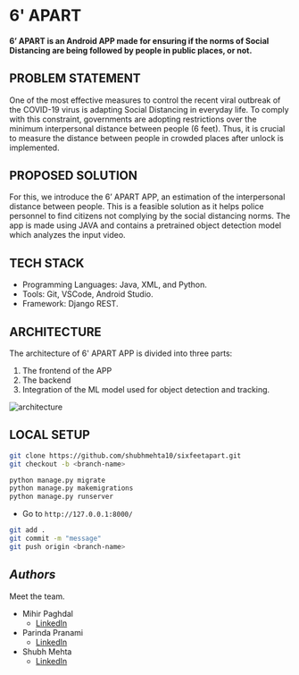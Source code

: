 # 6' APART 
#### 6’ APART is an Android APP made for ensuring if the norms of Social Distancing are being followed by people in public places, or not. 

## PROBLEM STATEMENT 
One of the most effective measures to control the recent viral outbreak of the COVID-19 virus is adapting Social Distancing in everyday life. To comply with this constraint, governments are adopting restrictions over the minimum interpersonal distance between people (6 feet). Thus, it is crucial to measure the distance between people in crowded places after unlock is implemented.  
 
## PROPOSED SOLUTION  
For this, we introduce the 6’ APART APP, an estimation of the interpersonal distance between people. This is a feasible solution as it helps police personnel to find citizens not complying by the social distancing norms. The app is made using JAVA and contains a pretrained object detection model which analyzes the input video. 

## TECH STACK 
- Programming Languages: Java, XML, and Python. 
- Tools: Git, VSCode, Android Studio. 
- Framework: Django REST.  

## ARCHITECTURE 

The architecture of 6' APART APP is divided into three parts:
1) The frontend of the APP
2) The backend
3) Integration of the ML model used for object detection and tracking.

![architecture](https://user-images.githubusercontent.com/63549553/120079493-b73f2a00-c0d1-11eb-9625-b0c981cfa839.png)

## LOCAL SETUP 
```bash
git clone https://github.com/shubhmehta10/sixfeetapart.git
git checkout -b <branch-name>
```

```python
python manage.py migrate
python manage.py makemigrations
python manage.py runserver
```

-   Go to `http://127.0.0.1:8000/`

```bash
git add .
git commit -m "message"
git push origin <branch-name>
```

<!-- ### License 📜

- [MIT License](/LICENSE) -->

## _Authors_

Meet the team.

- Mihir Paghdal 
  - [LinkedIn](https://www.linkedin.com/in/mihir-paghdal)
- Parinda Pranami
  - [LinkedIn](https://www.linkedin.com/in/parindapranami)
- Shubh Mehta
  - [LinkedIn](https://www.linkedin.com/in/shubhmehta10/)

